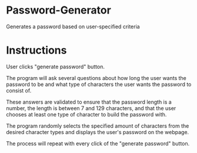 # Password-Generator

Generates a password based on user-specified criteria

# Instructions

User clicks "generate password" button.

The program will ask several questions about how long the user wants the password to be and what type of characters the user wants the password to consist of.

These answers are validated to ensure that the password length is a number, the length is between 7 and 129 characters, and that the user chooses at least one type of character to build the password with.

The program randomly selects the specified amount of characters from the desired character types and displays the user's password on the webpage. 

The process will repeat with every click of the "generate password" button.